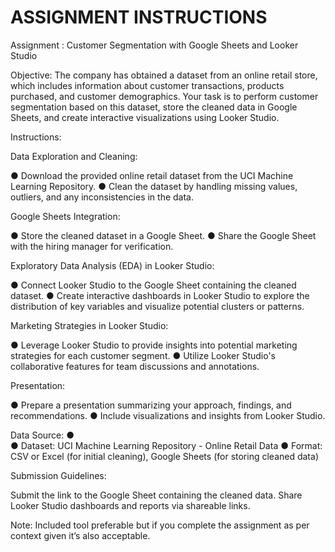 # ASSIGNMENT INSTRUCTIONS 

Assignment : 
Customer Segmentation with Google Sheets and Looker Studio

Objective:
The company has obtained a dataset from an online retail store, which includes information about customer transactions, products purchased, and customer demographics. Your task is to perform customer segmentation based on this dataset, store the cleaned data in Google Sheets, and create interactive visualizations using Looker Studio.

Instructions:

Data Exploration and Cleaning:

●	Download the provided online retail dataset from the UCI Machine Learning Repository.
●	Clean the dataset by handling missing values, outliers, and any inconsistencies in the data.

Google Sheets Integration:

●	Store the cleaned dataset in a Google Sheet.
●	Share the Google Sheet with the hiring manager for verification.

Exploratory Data Analysis (EDA) in Looker Studio:

●	Connect Looker Studio to the Google Sheet containing the cleaned dataset.
●	Create interactive dashboards in Looker Studio to explore the distribution of key variables and visualize potential clusters or patterns.


Marketing Strategies in Looker Studio:

●	Leverage Looker Studio to provide insights into potential marketing strategies for each customer segment.
●	Utilize Looker Studio's collaborative features for team discussions and annotations.



Presentation:

●	Prepare a presentation summarizing your approach, findings, and recommendations.
●	Include visualizations and insights from Looker Studio.

Data Source:
●	
●	Dataset: UCI Machine Learning Repository - Online Retail Data
●	Format: CSV or Excel (for initial cleaning), Google Sheets (for storing cleaned data)


Submission Guidelines:

Submit the link to the Google Sheet containing the cleaned data.
Share Looker Studio dashboards and reports via shareable links.

Note: Included tool preferable but if you complete the assignment as per context given it’s also acceptable.




